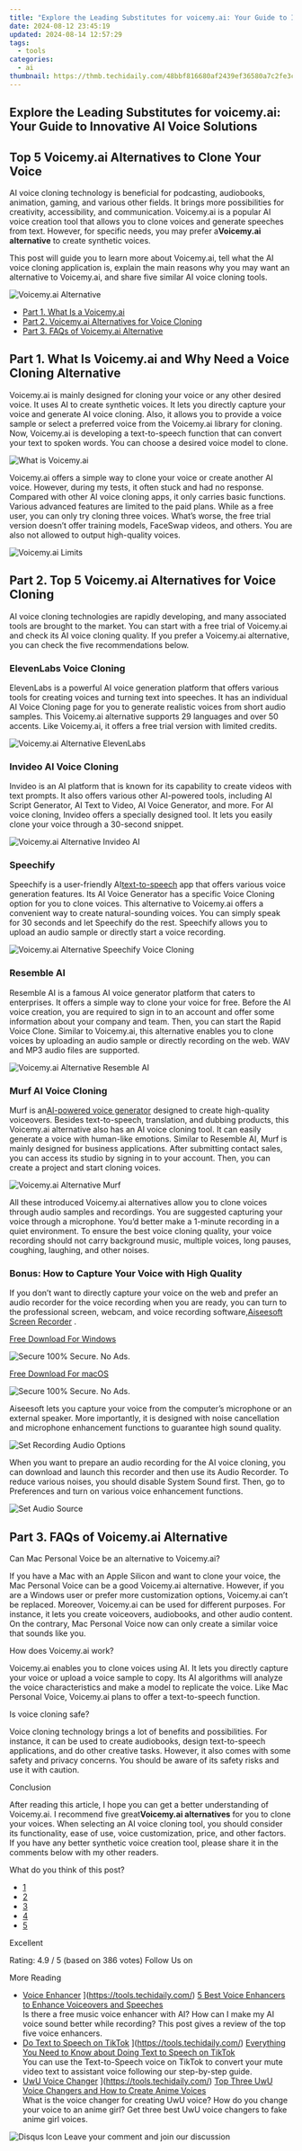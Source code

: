 ```yaml
---
title: "Explore the Leading Substitutes for voicemy.ai: Your Guide to Innovative AI Voice Solutions"
date: 2024-08-12 23:45:19
updated: 2024-08-14 12:57:29
tags:
  - tools
categories:
  - ai
thumbnail: https://thmb.techidaily.com/48bbf816680af2439ef36580a7c2fe3c4155339daebaab90b2926193e2ffe8d4.png
---
```


## Explore the Leading Substitutes for voicemy.ai: Your Guide to Innovative AI Voice Solutions

## Top 5 Voicemy.ai Alternatives to Clone Your Voice

 AI voice cloning technology is beneficial for podcasting, audiobooks, animation, gaming, and various other fields. It brings more possibilities for creativity, accessibility, and communication. Voicemy.ai is a popular AI voice creation tool that allows you to clone voices and generate speeches from text. However, for specific needs, you may prefer a**Voicemy.ai alternative** to create synthetic voices.

 This post will guide you to learn more about Voicemy.ai, tell what the AI voice cloning application is, explain the main reasons why you may want an alternative to Voicemy.ai, and share five similar AI voice cloning tools.

![Voicemy.ai Alternative](https://www.aiseesoft.com/images/resource/voicemy-ai-alternative/voicemy-ai-alternative.jpg)

* [Part 1. What Is a Voicemy.ai](https://tools.techidaily.com/)
* [Part 2. Voicemy.ai Alternatives for Voice Cloning](https://tools.techidaily.com/)
* [Part 3. FAQs of Voicemy.ai Alternative](https://tools.techidaily.com/)

## Part 1\. What Is Voicemy.ai and Why Need a Voice Cloning Alternative

 Voicemy.ai is mainly designed for cloning your voice or any other desired voice. It uses AI to create synthetic voices. It lets you directly capture your voice and generate AI voice cloning. Also, it allows you to provide a voice sample or select a preferred voice from the Voicemy.ai library for cloning. Now, Voicemy.ai is developing a text-to-speech function that can convert your text to spoken words. You can choose a desired voice model to clone.

![What is Voicemy.ai](https://www.aiseesoft.com/images/resource/voicemy-ai-alternative/what-is-voicemy-ai.jpg)

 Voicemy.ai offers a simple way to clone your voice or create another AI voice. However, during my tests, it often stuck and had no response. Compared with other AI voice cloning apps, it only carries basic functions. Various advanced features are limited to the paid plans. While as a free user, you can only try cloning three voices. What’s worse, the free trial version doesn’t offer training models, FaceSwap videos, and others. You are also not allowed to output high-quality voices.

![Voicemy.ai Limits](https://www.aiseesoft.com/images/resource/voicemy-ai-alternative/voicemy-ai-limits.jpg)

## Part 2\. Top 5 Voicemy.ai Alternatives for Voice Cloning

 AI voice cloning technologies are rapidly developing, and many associated tools are brought to the market. You can start with a free trial of Voicemy.ai and check its AI voice cloning quality. If you prefer a Voicemy.ai alternative, you can check the five recommendations below.

### ElevenLabs Voice Cloning

 ElevenLabs is a powerful AI voice generation platform that offers various tools for creating voices and turning text into speeches. It has an individual AI Voice Cloning page for you to generate realistic voices from short audio samples. This Voicemy.ai alternative supports 29 languages and over 50 accents. Like Voicemy.ai, it offers a free trial version with limited credits.

![Voicemy.ai Alternative ElevenLabs](https://www.aiseesoft.com/images/resource/voicemy-ai-alternative/voicemy-ai-alternative-elevenlabs-voice-cloning.jpg)

### Invideo AI Voice Cloning

 Invideo is an AI platform that is known for its capability to create videos with text prompts. It also offers various other AI-powered tools, including AI Script Generator, AI Text to Video, AI Voice Generator, and more. For AI voice cloning, Invideo offers a specially designed tool. It lets you easily clone your voice through a 30-second snippet.

![Voicemy.ai Alternative Invideo AI](https://www.aiseesoft.com/images/resource/voicemy-ai-alternative/voicemy-ai-alternative-invideo-ai.jpg)

### Speechify

 Speechify is a user-friendly AI[text-to-speech](https://tools.techidaily.com/) app that offers various voice generation features. Its AI Voice Generator has a specific Voice Cloning option for you to clone voices. This alternative to Voicemy.ai offers a convenient way to create natural-sounding voices. You can simply speak for 30 seconds and let Speechify do the rest. Speechify allows you to upload an audio sample or directly start a voice recording.

![Voicemy.ai Alternative Speechify Voice Cloning](https://www.aiseesoft.com/images/resource/voicemy-ai-alternative/voicemy-ai-alternative-speechify-voice-cloning.jpg)

### Resemble AI

 Resemble AI is a famous AI voice generator platform that caters to enterprises. It offers a simple way to clone your voice for free. Before the AI voice creation, you are required to sign in to an account and offer some information about your company and team. Then, you can start the Rapid Voice Clone. Similar to Voicemy.ai, this alternative enables you to clone voices by uploading an audio sample or directly recording on the web. WAV and MP3 audio files are supported.

![Voicemy.ai Alternative Resemble AI](https://www.aiseesoft.com/images/resource/voicemy-ai-alternative/voicemy-ai-alternative-resemble-ai.jpg)

### Murf AI Voice Cloning

 Murf is an[AI-powered voice generator](https://tools.techidaily.com/) designed to create high-quality voiceovers. Besides text-to-speech, translation, and dubbing products, this Voicemy.ai alternative also has an AI voice cloning tool. It can easily generate a voice with human-like emotions. Similar to Resemble AI, Murf is mainly designed for business applications. After submitting contact sales, you can access its studio by signing in to your account. Then, you can create a project and start cloning voices.

![Voicemy.ai Alternative Murf](https://www.aiseesoft.com/images/resource/voicemy-ai-alternative/voicemy-ai-alternative-murf.jpg)

 All these introduced Voicemy.ai alternatives allow you to clone voices through audio samples and recordings. You are suggested capturing your voice through a microphone. You’d better make a 1-minute recording in a quiet environment. To ensure the best voice cloning quality, your voice recording should not carry background music, multiple voices, long pauses, coughing, laughing, and other noises.

### Bonus: How to Capture Your Voice with High Quality

 If you don’t want to directly capture your voice on the web and prefer an audio recorder for the voice recording when you are ready, you can turn to the professional screen, webcam, and voice recording software,[Aiseesoft Screen Recorder](https://tools.techidaily.com/aiseesoft/screen-recorder/) .

[Free Download For Windows](https://secure.2checkout.com/order/cart.php?PRODS=4667672&QTY=1&AFFILIATE=108875)

![Secure](https://www.aiseesoft.com/images/product/secure.svg) 100% Secure. No Ads.

[Free Download For macOS](https://secure.2checkout.com/order/cart.php?PRODS=4731794&QTY=1&AFFILIATE=108875)

![Secure](https://www.aiseesoft.com/images/product/secure.svg) 100% Secure. No Ads.

 Aiseesoft lets you capture your voice from the computer’s microphone or an external speaker. More importantly, it is designed with noise cancellation and microphone enhancement functions to guarantee high sound quality.

![Set Recording Audio Options](https://www.aiseesoft.com/images/screen-recorder/set-recording-audio-options.jpg)

 When you want to prepare an audio recording for the AI voice cloning, you can download and launch this recorder and then use its Audio Recorder. To reduce various noises, you should disable System Sound first. Then, go to Preferences and turn on various voice enhancement functions.

![Set Audio Source](https://www.aiseesoft.com/images/screen-recorder/set-audio-source.jpg)

## Part 3\. FAQs of Voicemy.ai Alternative

 Can Mac Personal Voice be an alternative to Voicemy.ai?

 If you have a Mac with an Apple Silicon and want to clone your voice, the Mac Personal Voice can be a good Voicemy.ai alternative. However, if you are a Windows user or prefer more customization options, Voicemy.ai can’t be replaced. Moreover, Voicemy.ai can be used for different purposes. For instance, it lets you create voiceovers, audiobooks, and other audio content. On the contrary, Mac Personal Voice now can only create a similar voice that sounds like you.

How does Voicemy.ai work?

 Voicemy.ai enables you to clone voices using AI. It lets you directly capture your voice or upload a voice sample to copy. Its AI algorithms will analyze the voice characteristics and make a model to replicate the voice. Like Mac Personal Voice, Voicemy.ai plans to offer a text-to-speech function.

Is voice cloning safe?

 Voice cloning technology brings a lot of benefits and possibilities. For instance, it can be used to create audiobooks, design text-to-speech applications, and do other creative tasks. However, it also comes with some safety and privacy concerns. You should be aware of its safety risks and use it with caution.

Conclusion

 After reading this article, I hope you can get a better understanding of Voicemy.ai. I recommend five great**Voicemy.ai alternatives** for you to clone your voices. When selecting an AI voice cloning tool, you should consider its functionality, ease of use, voice customization, price, and other factors. If you have any better synthetic voice creation tool, please share it in the comments below with my other readers.

What do you think of this post?

* [1](https://tools.techidaily.com/)
* [2](https://tools.techidaily.com/)
* [3](https://tools.techidaily.com/)
* [4](https://tools.techidaily.com/)
* [5](https://tools.techidaily.com/)

Excellent

Rating: 4.9 / 5 (based on 386 votes) Follow Us on [](https://www.facebook.com/aiseesoft) [](https://twitter.com/AiseesoftStudio) [](https://www.youtube.com/c/aiseesoft)

More Reading

* [Voice Enhancer](https://www.aiseesoft.com/images/more-reading/voice-enhancer-s.jpg) ](https://tools.techidaily.com/) [5 Best Voice Enhancers to Enhance Voiceovers and Speeches](https://tools.techidaily.com/)  
 Is there a free music voice enhancer with AI? How can I make my AI voice sound better while recording? This post gives a review of the top five voice enhancers.
* [Do Text to Speech on TikTok](https://www.aiseesoft.com/images/more-reading/do-text-to-speech-on-tiktok-s.jpg) ](https://tools.techidaily.com/) [Everything You Need to Know about Doing Text to Speech on TikTok](https://tools.techidaily.com/)  
 You can use the Text-to-Speech voice on TikTok to convert your mute video text to assistant voice following our step-by-step guide.
* [UwU Voice Changer](https://www.aiseesoft.com/images/more-reading/uwu-voice-changer-s.jpg) ](https://tools.techidaily.com/) [Top Three UwU Voice Changers and How to Create Anime Voices](https://tools.techidaily.com/)  
 What is the voice changer for creating UwU voice? How do you change your voice to an anime girl? Get three best UwU voice changers to fake anime girl voices.

![Disqus Icon](https://www.aiseesoft.com/images/article/disqus-icon.png) Leave your comment and join our discussion

<ins class="adsbygoogle"
     style="display:block"
     data-ad-format="autorelaxed"
     data-ad-client="ca-pub-7571918770474297"
     data-ad-slot="1223367746"></ins>



<ins class="adsbygoogle"
     style="display:block"
     data-ad-client="ca-pub-7571918770474297"
     data-ad-slot="8358498916"
     data-ad-format="auto"
     data-full-width-responsive="true"></ins>
